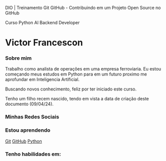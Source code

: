  DIO | Treinamento Git GitHub - Contribuindo em um Projeto Open Source no GitHub 

 Curso Python AI Backend Developer


# Victor Francescon

### Sobre mim

Trabalho como analista de operações em uma empresa ferroviaria. Eu estou começando meus estudos em Python para em um futuro proximo me aprofundar em Inteligencia Artificial. 

Buscando novos conhecimento, feliz por ter iniciado este curso.

Tenho um filho recem nascido, tendo em vista a data de criação deste documento (09/04/24). 

### Minhas Redes Sociais


### Estou aprendendo

[Git](A)
[GitHub]( )
[Python]( )

### Tenho habilidades em:
